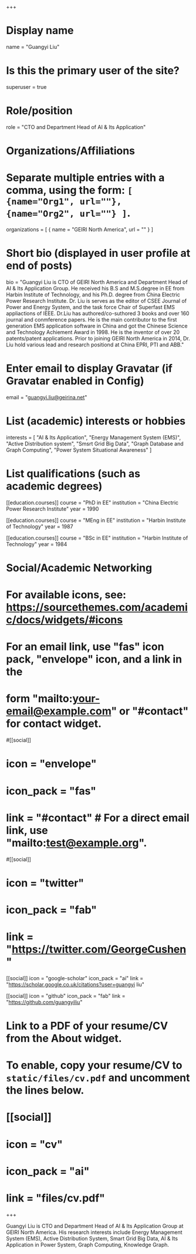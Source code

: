 +++
# Display name
name = "Guangyi Liu"

# Is this the primary user of the site?
superuser = true

# Role/position
role = "CTO and Department Head of AI & Its Application"

# Organizations/Affiliations
#   Separate multiple entries with a comma, using the form: `[ {name="Org1", url=""}, {name="Org2", url=""} ]`.
organizations = [ { name = "GEIRI North America", url = "" } ]

# Short bio (displayed in user profile at end of posts)
bio = "Guangyi Liu is CTO of GEIRI North America and Department Head of AI & Its Application Group. He received his B.S and M.S.degree in EE from Harbin Institute of Technology, and his Ph.D. degree from China Electric Power Research Institute. 
Dr. Liu is serves as the editor of CSEE Journal of Power and Energy System, and the task force Chair of Superfast EMS appliactions of IEEE.
Dr.Liu has authored/co-suthored 3 books and over 160 journal and conmference papers. He is the main contributor to the first generation EMS application software in China and got the Chinese Science and Technology Achiement Award in 1998. He is the inventor of over 20 patents/patent applications. Prior to joining GEIRI North America in 2014, Dr. Liu hold various lead and research positiond at China EPRI, PTI and ABB."

# Enter email to display Gravatar (if Gravatar enabled in Config)
email = "guangyi.liu@geirina.net"

# List (academic) interests or hobbies
interests = [
  "AI & Its Application",
  "Energy Management System (EMS)",
  "Active Distribution system",
  "Smsrt Grid Big Data",
  "Graph Database and Graph Computing",
  "Power System Situational Awareness"
]

# List qualifications (such as academic degrees)
[[education.courses]]
  course = "PhD in EE"
  institution = "China Electric Power Research Institute"
  year = 1990

[[education.courses]]
  course = "MEng in EE"
  institution = "Harbin Institute of Technology"
  year = 1987

[[education.courses]]
  course = "BSc in EE"
  institution = "Harbin Institute of Technology"
  year = 1984

# Social/Academic Networking
# For available icons, see: https://sourcethemes.com/academic/docs/widgets/#icons
#   For an email link, use "fas" icon pack, "envelope" icon, and a link in the
#   form "mailto:your-email@example.com" or "#contact" for contact widget.

#[[social]]
#  icon = "envelope"
#  icon_pack = "fas"
#  link = "#contact"  # For a direct email link, use "mailto:test@example.org".

#[[social]]
#  icon = "twitter"
#  icon_pack = "fab"
#  link = "https://twitter.com/GeorgeCushen"

[[social]]
  icon = "google-scholar"
  icon_pack = "ai"
  link = "https://scholar.google.co.uk/citations?user=guangyi liu"

[[social]]
  icon = "github"
  icon_pack = "fab"
  link = "https://github.com/guangyiliu"

# Link to a PDF of your resume/CV from the About widget.
# To enable, copy your resume/CV to `static/files/cv.pdf` and uncomment the lines below.
# [[social]]
#   icon = "cv"
#   icon_pack = "ai"
#   link = "files/cv.pdf"

+++

Guangyi Liu is CTO and Department Head of AI & Its Application Group at GEIRI North America. His research interests include Energy Management System (EMS), Active Distribution System, Smart Grid Big Data, AI & Its Application in Power System, Graph Computing, Knowledge Graph.

